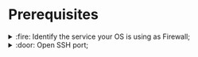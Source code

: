 # Prerequisites
<details>

<summary>:fire: Identify the service your OS is using as Firewall;</summary>

```bash
  $ rpm -qa | grep iptables
  iptables-libs-1.8.10-4.el9.x86_64
  iptables-nft-1.8.10-4.el9.x86_64
  ```
  or
  ```bash
  $ rpm -qa | grep firewalld
  firewalld-filesystem-1.3.4-1.el9.noarch
  firewalld--1.3.4-1.el9.noarch
  ```
  > [!WARNING]
  > Only one of the two service has to be *active* and *enabled* eventually.
  ```bash
  $ systemctl status firewalld
  ● firewalld.service - firewalld - dynamic firewall daemon
       Loaded: loaded (/usr/lib/systemd/system/firewalld.service; enabled; preset: enabled)
       Active: active (running) since Fri 2024-09-06 20:21:19 CEST; 14min ago
         Docs: man:firewalld(1)
     Main PID: 846 (firewalld)
        Tasks: 2 (limit: 4299)
       Memory: 2.5M
          CPU: 608ms
       CGroup: /system.slice/firewalld.service
               └─846 /usr/bin/python3 -s /usr/sbin/firewalld --nofork --nopid
  ```
  or
  ```bash
  $ systemctl status iptables
  ○ iptables.service - IPv4 firewall with iptables
       Loaded: loaded (/usr/lib/systemd/system/iptables.service; disabled; preset: disabled)
       Active: inactive (dead)
  ```

</details>

<details>
  
<summary>:door: Open SSH port;</summary>

</details>
